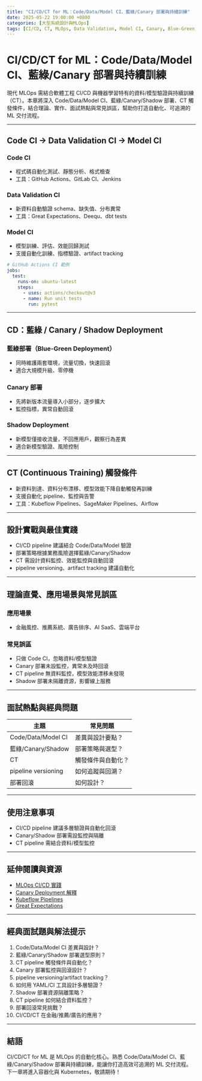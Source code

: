 ```yaml
---
title: "CI/CD/CT for ML：Code/Data/Model CI、藍綠/Canary 部署與持續訓練"
date: 2025-05-22 19:00:00 +0800
categories: [大型系統設計與MLOps]
tags: [CI/CD, CT, MLOps, Data Validation, Model CI, Canary, Blue-Green, Shadow Deployment, Continuous Training]
---
```


# CI/CD/CT for ML：Code/Data/Model CI、藍綠/Canary 部署與持續訓練

現代 MLOps 需結合軟體工程 CI/CD 與機器學習特有的資料/模型驗證與持續訓練（CT）。本章將深入 Code/Data/Model CI、藍綠/Canary/Shadow 部署、CT 觸發條件，結合理論、實作、面試熱點與常見誤區，幫助你打造自動化、可追溯的 ML 交付流程。

---

## Code CI → Data Validation CI → Model CI

### Code CI

- 程式碼自動化測試、靜態分析、格式檢查
- 工具：GitHub Actions、GitLab CI、Jenkins

### Data Validation CI

- 新資料自動驗證 schema、缺失值、分布異常
- 工具：Great Expectations、Deequ、dbt tests

### Model CI

- 模型訓練、評估、效能回歸測試
- 支援自動化訓練、指標驗證、artifact tracking

```yaml
# GitHub Actions CI 範例
jobs:
  test:
    runs-on: ubuntu-latest
    steps:
      - uses: actions/checkout@v3
      - name: Run unit tests
        run: pytest
```

---

## CD：藍綠 / Canary / Shadow Deployment

### 藍綠部署（Blue-Green Deployment）

- 同時維護兩套環境，流量切換，快速回滾
- 適合大規模升級、零停機

### Canary 部署

- 先將新版本流量導入小部分，逐步擴大
- 監控指標，異常自動回滾

### Shadow Deployment

- 新模型僅接收流量，不回應用戶，觀察行為差異
- 適合新模型驗證、風險控制

---

## CT (Continuous Training) 觸發條件

- 新資料到達、資料分布漂移、模型效能下降自動觸發再訓練
- 支援自動化 pipeline、監控與告警
- 工具：Kubeflow Pipelines、SageMaker Pipelines、Airflow

---

## 設計實戰與最佳實踐

- CI/CD pipeline 建議結合 Code/Data/Model 驗證
- 部署策略根據業務風險選擇藍綠/Canary/Shadow
- CT 需設計資料監控、效能監控與自動回滾
- pipeline versioning、artifact tracking 建議自動化

---

## 理論直覺、應用場景與常見誤區

### 應用場景

- 金融風控、推薦系統、廣告排序、AI SaaS、雲端平台

### 常見誤區

- 只做 Code CI，忽略資料/模型驗證
- Canary 部署未設監控，異常未及時回滾
- CT pipeline 無資料監控，模型效能漂移未發現
- Shadow 部署未隔離資源，影響線上服務

---

## 面試熱點與經典問題

| 主題         | 常見問題 |
|--------------|----------|
| Code/Data/Model CI | 差異與設計要點？ |
| 藍綠/Canary/Shadow | 部署策略與選型？ |
| CT           | 觸發條件與自動化？ |
| pipeline versioning | 如何追蹤與回溯？ |
| 部署回滾     | 如何設計？ |

---

## 使用注意事項

* CI/CD pipeline 建議多層驗證與自動化回滾
* Canary/Shadow 部署需設監控與隔離
* CT pipeline 需結合資料/模型監控

---

## 延伸閱讀與資源

* [MLOps CI/CD 實踐](https://cloud.google.com/architecture/mlops-continuous-delivery-and-automation-pipelines-in-machine-learning)
* [Canary Deployment 解釋](https://martinfowler.com/bliki/CanaryRelease.html)
* [Kubeflow Pipelines](https://www.kubeflow.org/docs/components/pipelines/)
* [Great Expectations](https://docs.greatexpectations.io/docs/)

---

## 經典面試題與解法提示

1. Code/Data/Model CI 差異與設計？
2. 藍綠/Canary/Shadow 部署選型原則？
3. CT pipeline 觸發條件與自動化？
4. Canary 部署監控與回滾設計？
5. pipeline versioning/artifact tracking？
6. 如何用 YAML/CI 工具設計多層驗證？
7. Shadow 部署資源隔離策略？
8. CT pipeline 如何結合資料監控？
9. 部署回滾常見挑戰？
10. CI/CD/CT 在金融/推薦/廣告的應用？

---

## 結語

CI/CD/CT for ML 是 MLOps 的自動化核心。熟悉 Code/Data/Model CI、藍綠/Canary/Shadow 部署與持續訓練，能讓你打造高效可追溯的 ML 交付流程。下一章將進入容器化與 Kubernetes，敬請期待！
